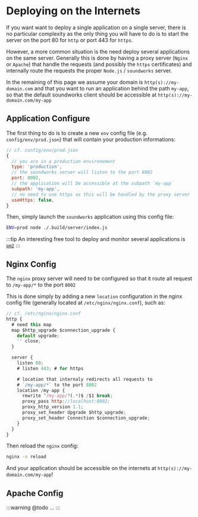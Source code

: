 # Deploying on the Internets

If you want want to deploy a single application on a single server, there is no particular complexity as the only thing you will have to do is to start the server on the port 80 for `http` or port 443 for `https`.

However, a more common situation is the need deploy several applications on the same server. Generally this is done by having a proxy server (`Nginx` or `Apache`) that handle the requests (and possibly the `https` certificates) and internally route the requests the proper `Node.js` / `soundworks` server.

In the remaining of this page we assume your domain is `http(s)://my-domain.com` and that you want to run an application behind the path `my-app`, so that the default soundworks client should be accessible at `http(s)://my-domain.com/my-app`

## Application Configure 

The first thing to do is to create a new `env` config file (e.g. `config/env/prod.json`) that will contain your production informations:

```js
// cf. config/env/prod.json
{
  // you are in a production environement
  type: 'production',
  // the soundworks server will listen to the port 8002
  port: 8002,
  // the application will be accessible at the subpath `my-app`
  subpath: 'my-app',
  // no need to use https as this will be handled by the proxy server
  useHttps: false,
}

```

Then, simply launch the `soundworks` application using this config file:

```sh
ENV=prod node ./.build/server/index.js
```

:::tip 
An interesting free tool to deploy and monitor several applications is [`pm2`](https://pm2.keymetrics.io/)
:::

## Nginx Config

The `nginx` proxy server will need to be configured so that it route all request to `/my-app/*` to the port `8002`

This is done simply by adding a new `location` configuration in the nginx config file (generally located at `/etc/nginx/nginx.conf`), such as:

```js
// cf. /etc/nginx/nginx.conf
http {
  # need this map
  map $http_upgrade $connection_upgrade {
    default upgrade;
    '' close;
  }

  server {
    listen 80;
    # listen 443; # for https

    # location that internaly redirects all requests to 
    # `/my-app/*` to the port 8002
    location /my-app {
      rewrite ^/my-app/?(.*)$ /$1 break;
      proxy_pass http://localhost:8002;
      proxy_http_version 1.1;
      proxy_set_header Upgrade $http_upgrade;
      proxy_set_header Connection $connection_upgrade;
    }
  }
}
```

Then reload the `nginx` config:

```sh
nginx -s reload
```

And your application should be accessible on the internets at `http(s)://my-domain.com/my-app`!

## Apache Config

:::warning @todo
...
:::

